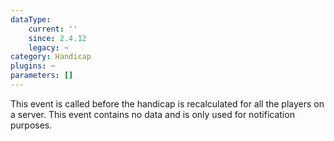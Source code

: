 ```yaml
---
dataType:
    current: ''
    since: 2.4.12
    legacy: ~
category: Handicap
plugins: ~
parameters: []
---
```


This event is called before the handicap is recalculated for all the players on a server. This event contains no data and is only used for notification purposes.
